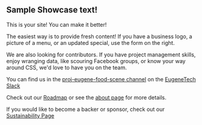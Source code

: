 ﻿## Sample Showcase text!

This is your site!  You can make it better!  

The easiest way is to provide fresh content!  If you have a business logo, a picture of a menu, or an updated special, use the form on the right.

We are also looking for  contributors.  If you have project management skills, enjoy wranging data, like scouring Facebook groups, or know your way around CSS, we'd love to have you on the team.  

You can find us in the [proj-eugene-food-scene channel](https://eugenetech.slack.com/archives/C0111JBQB63) on the [EugeneTech Slack](http://eugslack.com) 

Check out our [Roadmap](https://www.notion.so/380b25da96f34287a73e7fc942f1c138?v=1d2adefd11744928bc711d3962c857e1) or see the [about page](/about) for more details.

If you would like to become a backer or sponsor, check out our [Sustainability Page](https://opencollective.com/open-eugene)
